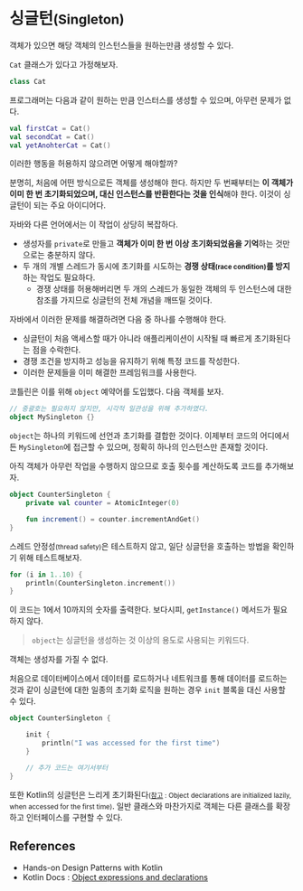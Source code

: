 # 싱글턴<small>(Singleton)</small>

객체가 있으면 해당 객체의 인스턴스들을 원하는만큼 생성할 수 있다.

`Cat` 클래스가 있다고 가정해보자.

```kotlin
class Cat
```

프로그래머는 다음과 같이 원하는 만큼 인스터스를 생성할 수 있으며, 아무런 문제가 없다.

```kotlin
val firstCat = Cat()
val secondCat = Cat()
val yetAnohterCat = Cat()
```

이러한 행동을 허용하지 않으려면 어떻게 해야할까?

분명히, 처음에 어떤 방식으로든 객체를 생성해야 한다. 하지만 두 번째부터는 **이 객체가 이미 한 번 초기화되었으며, 대신 인스턴스를 반환한다는 것을 인식**해야 한다. 이것이 싱글턴이 되는 주요 아이디어다.

자바와 다른 언어에서는 이 작업이 상당히 복잡하다.
- 생성자를 `private`로 만들고 **객체가 이미 한 번 이상 초기화되었음을 기억**하는 것만으로는 충분하지 않다.
- 두 개의 개별 스레드가 동시에 초기화를 시도하는 **경쟁 상태<small>(race condition)</small>를 방지**하는 작업도 필요하다.
  - 경쟁 상태를 허용해버리면 두 개의 스레드가 동일한 객체의 두 인스턴스에 대한 참조를 가지므로 싱글턴의 전체 개념을 깨뜨릴 것이다.

자바에서 이러한 문제를 해결하려면 다음 중 하나를 수행해야 한다.
- 싱글턴이 처음 액세스할 때가 아니라 애플리케이션이 시작될 때 빠르게 초기화된다는 점을 수락한다.
- 경쟁 조건을 방지하고 성능을 유지하기 위해 특정 코드를 작성한다.
- 이러한 문제들을 이미 해결한 프레임워크를 사용한다.

코틀린은 이를 위해 `object` 예약어를 도입했다. 다음 객체를 보자.

```kotlin
// 중괄호는 필요하지 않지만, 시각적 일관성을 위해 추가하였다.
object MySingleton {}
```

`object`는 하나의 키워드에 선언과 초기화를 결합한 것이다. 이제부터 코드의 어디에서든 `MySingleton`에 접근할 수 있으며, 정확히 하나의 인스턴스만 존재할 것이다.

아직 객체가 아무런 작업을 수행하지 않으므로 호출 횟수를 계산하도록 코드를 추가해보자.

```kotlin
object CounterSingleton {
    private val counter = AtomicInteger(0)

    fun increment() = counter.incrementAndGet()
}
```

스레드 안정성<small>(thread safety)</small>은 테스트하지 않고, 일단 싱글턴을 호출하는 방법을 확인하기 위해 테스트해보자.

```kotlin
for (i in 1..10) {
    println(CounterSingleton.increment())
}
```

이 코드는 1에서 10까지의 숫자를 출력한다. 보다시피, `getInstance()` 메서드가 필요하지 않다.

> `object`는 싱글턴을 생성하는 것 이상의 용도로 사용되는 키워드다.

객체는 생성자를 가질 수 없다.

처음으로 데이터베이스에서 데이터를 로드하거나 네트워크를 통해 데이터를 로드하는 것과 같이 싱글턴에 대한 일종의 초기화 로직을 원하는 경우 `init` 블록을 대신 사용할 수 있다.

```kotlin
object CounterSingleton {

    init {
        println("I was accessed for the first time")
    }

    // 추가 코드는 여기서부터
}
```

또한 Kotlin의 싱글턴은 느리게 초기화된다<small>([참고](https://kotlinlang.org/docs/object-declarations.html#semantic-difference-between-object-expressions-and-declarations) : Object declarations are initialized lazily, when accessed for the first time)</small>. 일반 클래스와 마찬가지로 객체는 다른 클래스를 확장하고 인터페이스를 구현할 수 있다.

## References

- Hands-on Design Patterns with Kotlin
- Kotlin Docs : [Object expressions and declarations](https://kotlinlang.org/docs/object-declarations.html)